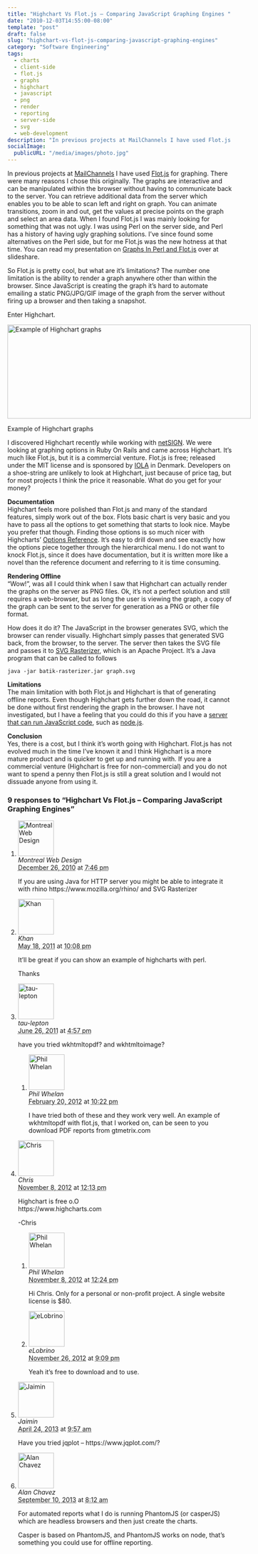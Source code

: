 ```yaml
---
title: "Highchart Vs Flot.js – Comparing JavaScript Graphing Engines "
date: "2010-12-03T14:55:00-08:00"
template: "post"
draft: false
slug: "highchart-vs-flot-js-comparing-javascript-graphing-engines"
category: "Software Engineering"
tags:
  - charts
  - client-side
  - flot.js
  - graphs
  - highchart
  - javascript
  - png
  - render
  - reporting
  - server-side
  - svg
  - web-development
description: "In previous projects at MailChannels I have used Flot.js for graphing. There were many reasons I chose this originally. The graphs are interactive and can be"
socialImage:
  publicURL: "/media/images/photo.jpg"
---
```

In previous projects at [MailChannels](https://www.mailchannels.com/blog) I have used [Flot.js](https://code.google.com/p/flot/) for graphing. There were many reasons I chose this originally. The graphs are interactive and can be manipulated within the browser without having to communicate back to the server. You can retrieve additional data from the server which enables you to be able to scan left and right on graph. You can animate transitions, zoom in and out, get the values at precise points on the graph and select an area data. When I found Flot.js I was mainly looking for something that was not ugly. I was using Perl on the server side, and Perl has a history of having ugly graphing solutions. I’ve since found some alternatives on the Perl side, but for me Flot.js was the new hotness at that time. You can read my presentation on [Graphs In Perl and Flot.js](https://www.slideshare.net/philwhln/graphs-in-perl-and-flotjs) over at slideshare.

So Flot.js is pretty cool, but what are it’s limitations? The number one limitation is the ability to render a graph anywhere other than within the browser. Since JavaScript is creating the graph it’s hard to automate emailing a static PNG/JPG/GIF image of the graph from the server without firing up a browser and then taking a snapshot.

Enter Highchart.

<div class="wp-caption alignnone" id="attachment_364" style="width: 556px">
<a href="/media/images/2010/12/Screen-shot-2010-12-03-at-2.52.25-PM.png">
<img alt="Example of Highchart graphs" class="size-full wp-image-364" height="211" src="/media/images/2010/12/Screen-shot-2010-12-03-at-2.52.25-PM.png" title="Example of Highchart graphs" width="546"/>
</a>
<p class="wp-caption-text">Example of Highchart graphs</p>
</div>

I discovered Highchart recently while working with [netSIGN](https://www.netsign.com). We were looking at graphing options in Ruby On Rails and came across Highchart. It’s much like Flot.js, but it is a commercial venture. Flot.js is free; released under the MIT license and is sponsored by [IOLA](https://www.iola.dk/) in Denmark. Developers on a shoe-string are unlikely to look at Highchart, just because of price tag, but for most projects I think the price it reasonable. What do you get for your money?

__Documentation__  
Highchart feels more polished than Flot.js and many of the standard features, simply work out of the box. Flots basic chart is very basic and you have to pass all the options to get something that starts to look nice. Maybe you prefer that though. Finding those options is so much nicer with Highcharts’ [Options Reference](https://www.highcharts.com/ref/). It’s easy to drill down and see exactly how the options piece together through the hierarchical menu. I do not want to knock Flot.js, since it does have documentation, but it is written more like a novel than the reference document and referring to it is time consuming.

__Rendering Offline__  
“Wow!”, was all I could think when I saw that Highchart can actually render the graphs on the server as PNG files. Ok, it’s not a perfect solution and still requires a web-browser, but as long the user is viewing the graph, a copy of the graph can be sent to the server for generation as a PNG or other file format.

How does it do it? The JavaScript in the browser generates SVG, which the browser can render visually. Highchart simply passes that generated SVG back, from the browser, to the server. The server then takes the SVG file and passes it to [SVG Rasterizer](https://xmlgraphics.apache.org/batik/tools/rasterizer.html), which is an Apache Project. It’s a Java program that can be called to follows

```
java -jar batik-rasterizer.jar graph.svg
```

__Limitations__  
The main limitation with both Flot.js and Highchart is that of generating offline reports. Even though Highchart gets further down the road, it cannot be done without first rendering the graph in the browser. I have not investigated, but I have a feeling that you could do this if you have a [server that can run JavaScript code](https://developer.mozilla.org/en/JavaScript_shells), such as [node.js](https://nodejs.org/).

__Conclusion__  
Yes, there is a cost, but I think it’s worth going with Highchart. Flot.js has not evolved much in the time I’ve known it and I think Highchart is a more mature product and is quicker to get up and running with. If you are a commercial venture (Highchart is free for non-commercial) and you do not want to spend a penny then Flot.js is still a great solution and I would not dissuade anyone from using it.

<div id="comments">
  <h3 id="comments-number" class="comments-header">9 responses to “Highchart Vs Flot.js – Comparing JavaScript Graphing Engines”</h3>
  <ol class="comment-list">
    <li id="comment-490" class="comment even thread-even depth-1 comment reader">
      <img alt="Montreal Web Design" src="https://0.gravatar.com/avatar/2e41d52b2986c0c63a2f464e34b7b3f3?s=80&amp;d=https%3A%2F%2F0.gravatar.com%2Favatar%2Fad516503a11cd5ca435acc9bb6523536%3Fs%3D80&amp;r=PG" class="avatar avatar-80 photo" height="80" width="80" />
      <div class="comment-meta comment-meta-data">
        <div class="comment-author vcard">
          <cite class="fn" title="https://websitecenter.ca/">Montreal Web Design</cite>
        </div>
        <!-- .comment-author .vcard -->
        <abbr class="comment-date" title="Sunday, December 26th, 2010, 7:46 pm">December 26, 2010</abbr> at <abbr class="comment-time" title="Sunday, December 26th, 2010, 7:46 pm">7:46 pm</abbr>
      </div>
      <div class="comment-text">
        <p>If you are using Java for HTTP server you might be able to integrate it with rhino https://www.mozilla.org/rhino/ and SVG Rasterizer</p>
      </div>
      <!-- .comment-text -->
    </li>
    <!-- .comment -->
    <li id="comment-2951" class="comment odd alt thread-odd thread-alt depth-1 comment reader">
      <img alt="Khan" src="https://0.gravatar.com/avatar/4fd93a3eccffb8c13e3cf9becc18d3a3?s=80&amp;d=https%3A%2F%2F0.gravatar.com%2Favatar%2Fad516503a11cd5ca435acc9bb6523536%3Fs%3D80&amp;r=PG" class="avatar avatar-80 photo" height="80" width="80" />
      <div class="comment-meta comment-meta-data">
        <div class="comment-author vcard">
          <cite class="fn">Khan</cite>
        </div>
        <!-- .comment-author .vcard -->
        <abbr class="comment-date" title="Wednesday, May 18th, 2011, 10:08 pm">May 18, 2011</abbr> at <abbr class="comment-time" title="Wednesday, May 18th, 2011, 10:08 pm">10:08 pm</abbr>
      </div>
      <div class="comment-text">
        <p>It’ll be great if you can show an example of highcharts with perl.</p>
        <p>Thanks</p>
      </div>
      <!-- .comment-text -->
    </li>
    <!-- .comment -->
    <li id="comment-3484" class="comment even thread-even depth-1 comment reader">
      <img alt="tau-lepton" src="https://0.gravatar.com/avatar/4926dd13fe5428873d77d8222d65f303?s=80&amp;d=https%3A%2F%2F0.gravatar.com%2Favatar%2Fad516503a11cd5ca435acc9bb6523536%3Fs%3D80&amp;r=PG" class="avatar avatar-80 photo" height="80" width="80" />
      <div class="comment-meta comment-meta-data">
        <div class="comment-author vcard">
          <cite class="fn">tau-lepton</cite>
        </div>
        <!-- .comment-author .vcard -->
        <abbr class="comment-date" title="Sunday, June 26th, 2011, 4:57 pm">June 26, 2011</abbr> at <abbr class="comment-time" title="Sunday, June 26th, 2011, 4:57 pm">4:57 pm</abbr>
      </div>
      <div class="comment-text">
        <p>have you tried wkhtmltopdf? and wkhtmltoimage?</p>
      </div>
      <!-- .comment-text -->
      <ol class="children">
        <li id="comment-9492" class="comment byuser comment-author-admin bypostauthor odd alt depth-2 comment role-administrator user-admin entry-author">
          <img alt="Phil Whelan" src="https://1.gravatar.com/avatar/5f357d996da96ccd36d3374e3728bf29?s=80&amp;d=https%3A%2F%2F1.gravatar.com%2Favatar%2Fad516503a11cd5ca435acc9bb6523536%3Fs%3D80&amp;r=PG" class="avatar avatar-80 photo" height="80" width="80" />
          <div class="comment-meta comment-meta-data">
            <div class="comment-author vcard">
              <cite class="fn" title="https://www.google.com/profiles/101358683928607234715">Phil Whelan</cite>
            </div>
            <!-- .comment-author .vcard -->
            <abbr class="comment-date" title="Monday, February 20th, 2012, 10:22 pm">February 20, 2012</abbr> at <abbr class="comment-time" title="Monday, February 20th, 2012, 10:22 pm">10:22 pm</abbr>
          </div>
          <div class="comment-text">
            <p>I have tried both of these and they work very well. An example of wkhtmltopdf with flot.js, that I worked on, can be seen to you download PDF reports from gtmetrix.com</p>
          </div>
          <!-- .comment-text -->
        </li>
        <!-- .comment -->
      </ol>
    </li>
    <!-- .comment -->
    <li id="comment-25226" class="comment even thread-odd thread-alt depth-1 comment reader">
      <img alt="Chris" src="https://0.gravatar.com/avatar/048c615183b42a20ec81b90af7ab221d?s=80&amp;d=https%3A%2F%2F0.gravatar.com%2Favatar%2Fad516503a11cd5ca435acc9bb6523536%3Fs%3D80&amp;r=PG" class="avatar avatar-80 photo" height="80" width="80" />
      <div class="comment-meta comment-meta-data">
        <div class="comment-author vcard">
          <cite class="fn">Chris</cite>
        </div>
        <!-- .comment-author .vcard -->
        <abbr class="comment-date" title="Thursday, November 8th, 2012, 12:13 pm">November 8, 2012</abbr> at <abbr class="comment-time" title="Thursday, November 8th, 2012, 12:13 pm">12:13 pm</abbr>
      </div>
      <div class="comment-text">
        <p>Highchart is free o.O<br />
https://www.highcharts.com</p>
        <p>-Chris</p>
      </div>
      <!-- .comment-text -->
      <ol class="children">
        <li id="comment-25228" class="comment byuser comment-author-admin bypostauthor odd alt depth-2 comment role-administrator user-admin entry-author">
          <img alt="Phil Whelan" src="https://1.gravatar.com/avatar/5f357d996da96ccd36d3374e3728bf29?s=80&amp;d=https%3A%2F%2F1.gravatar.com%2Favatar%2Fad516503a11cd5ca435acc9bb6523536%3Fs%3D80&amp;r=PG" class="avatar avatar-80 photo" height="80" width="80" />
          <div class="comment-meta comment-meta-data">
            <div class="comment-author vcard">
              <cite class="fn" title="https://www.google.com/profiles/101358683928607234715">Phil Whelan</cite>
            </div>
            <!-- .comment-author .vcard -->
            <abbr class="comment-date" title="Thursday, November 8th, 2012, 12:24 pm">November 8, 2012</abbr> at <abbr class="comment-time" title="Thursday, November 8th, 2012, 12:24 pm">12:24 pm</abbr>
          </div>
          <div class="comment-text">
            <p>Hi Chris. Only for a personal or non-profit project. A single website license is $80.</p>
          </div>
          <!-- .comment-text -->
        </li>
        <!-- .comment -->
        <li id="comment-27253" class="comment even depth-2 comment reader">
          <img alt="eLobrino" src="https://0.gravatar.com/avatar/8c7d91463125e762373cb26d0bfe7bd9?s=80&amp;d=https%3A%2F%2F0.gravatar.com%2Favatar%2Fad516503a11cd5ca435acc9bb6523536%3Fs%3D80&amp;r=PG" class="avatar avatar-80 photo" height="80" width="80" />
          <div class="comment-meta comment-meta-data">
            <div class="comment-author vcard">
              <cite class="fn">eLobrino</cite>
            </div>
            <!-- .comment-author .vcard -->
            <abbr class="comment-date" title="Monday, November 26th, 2012, 9:09 pm">November 26, 2012</abbr> at <abbr class="comment-time" title="Monday, November 26th, 2012, 9:09 pm">9:09 pm</abbr>
          </div>
          <div class="comment-text">
            <p>Yeah it’s free to download and to use.</p>
          </div>
          <!-- .comment-text -->
        </li>
        <!-- .comment -->
      </ol>
    </li>
    <!-- .comment -->
    <li id="comment-43433" class="comment odd alt thread-even depth-1 comment reader">
      <img alt="Jaimin" src="https://1.gravatar.com/avatar/f29e862e012e69cf44a2380d17961313?s=80&amp;d=https%3A%2F%2F1.gravatar.com%2Favatar%2Fad516503a11cd5ca435acc9bb6523536%3Fs%3D80&amp;r=PG" class="avatar avatar-80 photo" height="80" width="80" />
      <div class="comment-meta comment-meta-data">
        <div class="comment-author vcard">
          <cite class="fn" title="https://www.tuvalabs.com">Jaimin</cite>
        </div>
        <!-- .comment-author .vcard -->
        <abbr class="comment-date" title="Wednesday, April 24th, 2013, 9:57 am">April 24, 2013</abbr> at <abbr class="comment-time" title="Wednesday, April 24th, 2013, 9:57 am">9:57 am</abbr>
      </div>
      <div class="comment-text">
        <p>Have you tried jqplot – https://www.jqplot.com/?</p>
      </div>
      <!-- .comment-text -->
    </li>
    <!-- .comment -->
    <li id="comment-65206" class="comment even thread-odd thread-alt depth-1 comment reader">
      <img alt="Alan Chavez" src="https://0.gravatar.com/avatar/4ba0e5820cec0a91f873370a50039b87?s=80&amp;d=https%3A%2F%2F0.gravatar.com%2Favatar%2Fad516503a11cd5ca435acc9bb6523536%3Fs%3D80&amp;r=PG" class="avatar avatar-80 photo" height="80" width="80" />
      <div class="comment-meta comment-meta-data">
        <div class="comment-author vcard">
          <cite class="fn" title="https://www.alanchavez.com">Alan Chavez</cite>
        </div>
        <!-- .comment-author .vcard -->
        <abbr class="comment-date" title="Tuesday, September 10th, 2013, 8:12 am">September 10, 2013</abbr> at <abbr class="comment-time" title="Tuesday, September 10th, 2013, 8:12 am">8:12 am</abbr>
      </div>
      <div class="comment-text">
        <p>For automated reports what I do is running PhantomJS (or casperJS) which are headless browsers and then just create the charts. </p>
        <p>Casper is based on PhantomJS, and PhantomJS works on node, that’s something you could use for offline reporting.</p>
      </div>
      <!-- .comment-text -->
    </li>
    <!-- .comment -->
  </ol>
  <!-- .comment-list -->
</div>

